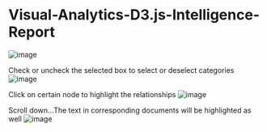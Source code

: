 # Visual-Analytics-D3.js-Intelligence-Report

![image](https://github.com/yuema96/Visual-Analytics-D3.js-Intelligence-Report/assets/57729954/b2e29643-0f2c-420f-ba04-9a04595e3081)

Check or uncheck the selected box to select or deselect categories
![image](https://github.com/yuema96/Visual-Analytics-D3.js-Intelligence-Report/assets/57729954/1c302e9c-cf3f-4967-ae74-6c2445ac743c)

Click on certain node to highlight the relationships
![image](https://github.com/yuema96/Visual-Analytics-D3.js-Intelligence-Report/assets/57729954/181e0804-d218-45b4-9f96-86fd3bd4f760)

Scroll down...The text in corresponding documents will be highlighted as well
![image](https://github.com/yuema96/Visual-Analytics-D3.js-Intelligence-Report/assets/57729954/2244201d-af59-49f8-9b4b-849f4e56f519)



